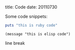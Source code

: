 title: Code
date: 20110730


Some code snippets:

```ruby
puts "this is ruby code"
```

```common-lisp
(message "this is elisp code")
```

line
break
